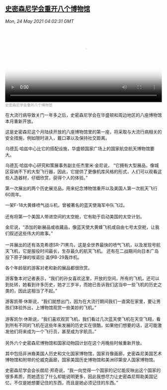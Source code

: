 <!--1621831142000-->
[史密森尼学会重开八个博物馆](https://www.voachinese.com/a/smithsonian-museums-reopen-20210523/5901845.html)
------

<div><i>Mon, 24 May 2021 04:02:31 GMT</i></div><video poster="https://images.weserv.nl?url=gdb.voanews.com/be2baf96-f678-4402-a7d8-5e90c7479b10_tv_r1_s_w900.jpg" src="https://av.voanews.com/Videoroot/Pangeavideo/2021/05/b/be/be2baf96-f678-4402-a7d8-5e90c7479b10_240p.mp4" style="width:100%" controls></video><div><small style="color: #999;">史密森尼学会重开八个博物馆</small></div><p>在大流行病导致关门一年多之后，史密森尼学会在华盛顿和周边地区的八座博物馆本月重新开放。</p><p>这是史密森尼这个月陆续开放的八座博物馆里的第一座，将采取与大流行病相关的安全措施，例如限时进入，戴口罩以及保持社交距离。</p><p>乌德瓦·哈兹中心比它的搭配设施，华盛顿国家广场上的国家航空航天博物馆要大。</p><p>乌德瓦·哈兹中心研究和策展事务副主任杰里米·金尼说， “它拥有大型展品，像城区容纳不下的大型飞行器，因此，它提供了更像机库风格的形式，人们可以观看这些人造器材，仔细欣赏，获得个人的体验。”</p><p>第一次展出的两个历史展览品，用来纪念博物馆重开以及美国人第一次航天飞行60周年。</p><p>一架F-18大黄蜂喷气战斗机，曾被著名的蓝天使海军中队飞过。<br /><br />还有将第一个美国人带进空间的太空舱，它有助于启动美国的太空计划。</p><p>金尼说，“添加的新展品或收藏品，像蓝天使大黄蜂飞机或自由七号太空舱，让我们叙述这些伟大的故事。”<br /><br />一并展出的还有洛克希德SR-71黑鸟，这是全世界最快的喷气飞机，以及发现号航天飞机，它是服役时间最长，生存最久的航天飞机。 还有在二战期间向日本广岛投下原子弹的埃诺拉·盖伊B-29轰炸机。</p><p>各个年龄层的游客对老和新的展品都很欣赏。</p><p>游客鲁本对记者表示，“我们的孙女喜欢这里，开放的空间，所有的飞机，还可以到处转，她看到许多历史，她才三岁半，而她已告诉我们这当中一些飞机的历史之类的，因此这相当了不起。”</p><p>游客凯蒂·休斯说，“我们就想出门，因为在大流行期间我们一直窝在家里，要让男孩们体验外出，上博物馆观赏一些美妙的飞机。”<br /><br />游客凯尔·休斯说，“我们喜欢观赏飞机，我们看过几次蓝天使飞机在天空飞翔，看到所有不同的飞机在这些年来发展的历史实在很酷，如果他们想要的话，这可能激发他们将来成为一个飞行员，甚至成为宇航员。”<br /><br />另外六个史密森尼博物馆和国家动物园计划在这个月晚些时候重新开放。</p><p>其中包括非洲裔美国人历史和文化国家博物馆，国家肖像画廊，史密森尼美国艺术博物馆和附带的伦威克画廊，国家美国历史博物馆和美洲印第安人国家博物馆。</p><p>史密森尼学会会长朗尼·邦奇说，“我一向觉得一个国家的记忆能反映出这个国家的很多素质，而她遗忘了什么却能说明更多，因此我想尽力让史密森尼帮助美国记忆，不仅是她想要记住的东西，而且是她必须记住的东西。”</p><p> </p>
